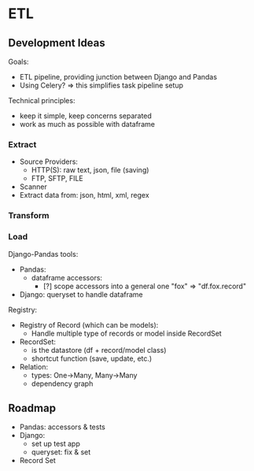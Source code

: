 # ETL

## Development Ideas

Goals:
- ETL pipeline, providing junction between Django and Pandas
- Using Celery? => this simplifies task pipeline setup

Technical principles:
- keep it simple, keep concerns separated
- work as much as possible with dataframe

### Extract
- Source Providers:
    - HTTP(S): raw text, json, file (saving)
    - FTP, SFTP, FILE
- Scanner
- Extract data from: json, html, xml, regex

### Transform


### Load
Django-Pandas tools:
- Pandas:
    -  dataframe accessors:
        - [?] scope accessors into a general one "fox" => "df.fox.record"
- Django: queryset to handle dataframe

Registry:
- Registry of Record (which can be models):
    - Handle multiple type of records or model inside RecordSet
- RecordSet:
    - is the datastore (df + record/model class)
    - shortcut function  (save, update, etc.)
- Relation:
    - types: One->Many, Many->Many
    - dependency graph



## Roadmap

- Pandas: accessors & tests
- Django:
    - set up test app
    - queryset: fix & set
- Record Set
